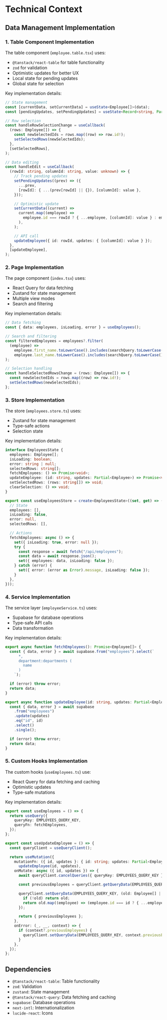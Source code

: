 # Technical Context

## Data Management Implementation

### 1. Table Component Implementation

The table component (`employee.table.tsx`) uses:

- `@tanstack/react-table` for table functionality
- `zod` for validation
- Optimistic updates for better UX
- Local state for pending updates
- Global state for selection

Key implementation details:

```typescript
// State management
const [currentData, setCurrentData] = useState<Employee[]>(data);
const [pendingUpdates, setPendingUpdates] = useState<Record<string, Partial<Employee>>>({});

// Row selection
const handleRowSelectionChange = useCallback(
  (rows: Employee[]) => {
    const newSelectedIds = rows.map((row) => row.id!);
    setSelectedRows(newSelectedIds);
  },
  [setSelectedRows],
);

// Data editing
const handleEdit = useCallback(
  (rowId: string, columnId: string, value: unknown) => {
    // Track pending updates
    setPendingUpdates((prev) => ({
      ...prev,
      [rowId]: { ...(prev[rowId] || {}), [columnId]: value },
    }));

    // Optimistic update
    setCurrentData((current) =>
      current.map((employee) =>
        employee.id === rowId ? { ...employee, [columnId]: value } : employee,
      ),
    );

    // API call
    updateEmployee({ id: rowId, updates: { [columnId]: value } });
  },
  [updateEmployee],
);
```

### 2. Page Implementation

The page component (`index.tsx`) uses:

- React Query for data fetching
- Zustand for state management
- Multiple view modes
- Search and filtering

Key implementation details:

```typescript
// Data fetching
const { data: employees, isLoading, error } = useEmployees();

// Search and filtering
const filteredEmployees = employees?.filter(
  (employee) =>
    employee.first_name.toLowerCase().includes(searchQuery.toLowerCase()) ||
    employee.last_name.toLowerCase().includes(searchQuery.toLowerCase()),
);

// Selection handling
const handleSelectedRowsChange = (rows: Employee[]) => {
  const newSelectedIds = rows.map((row) => row.id!);
  setSelectedRows(newSelectedIds);
};
```

### 3. Store Implementation

The store (`employees.store.ts`) uses:

- Zustand for state management
- Type-safe actions
- Selection state

Key implementation details:

```typescript
interface EmployeesState {
  employees: Employee[];
  isLoading: boolean;
  error: string | null;
  selectedRows: string[];
  fetchEmployees: () => Promise<void>;
  updateEmployee: (id: string, updates: Partial<Employee>) => Promise<void>;
  setSelectedRows: (rows: string[]) => void;
  clearSelection: () => void;
}

export const useEmployeesStore = create<EmployeesState>((set, get) => ({
  // State
  employees: [],
  isLoading: false,
  error: null,
  selectedRows: [],

  // Actions
  fetchEmployees: async () => {
    set({ isLoading: true, error: null });
    try {
      const response = await fetch("/api/employees");
      const data = await response.json();
      set({ employees: data, isLoading: false });
    } catch (error) {
      set({ error: (error as Error).message, isLoading: false });
    }
  },
}));
```

### 4. Service Implementation

The service layer (`employeeService.ts`) uses:

- Supabase for database operations
- Type-safe API calls
- Data transformation

Key implementation details:

```typescript
export async function fetchEmployees(): Promise<Employee[]> {
  const { data, error } = await supabase.from("employees").select(`
      *,
      department:departments (
        name
      )
    `);

  if (error) throw error;
  return data;
}

export async function updateEmployee(id: string, updates: Partial<Employee>): Promise<Employee> {
  const { data, error } = await supabase
    .from("employees")
    .update(updates)
    .eq("id", id)
    .select()
    .single();

  if (error) throw error;
  return data;
}
```

### 5. Custom Hooks Implementation

The custom hooks (`useEmployees.ts`) use:

- React Query for data fetching and caching
- Optimistic updates
- Type-safe mutations

Key implementation details:

```typescript
export const useEmployees = () => {
  return useQuery({
    queryKey: EMPLOYEES_QUERY_KEY,
    queryFn: fetchEmployees,
  });
};

export const useUpdateEmployee = () => {
  const queryClient = useQueryClient();

  return useMutation({
    mutationFn: ({ id, updates }: { id: string; updates: Partial<Employee> }) =>
      updateEmployee(id, updates),
    onMutate: async ({ id, updates }) => {
      await queryClient.cancelQueries({ queryKey: EMPLOYEES_QUERY_KEY });

      const previousEmployees = queryClient.getQueryData(EMPLOYEES_QUERY_KEY);

      queryClient.setQueryData(EMPLOYEES_QUERY_KEY, (old: Employee[] | undefined) => {
        if (!old) return old;
        return old.map((employee) => (employee.id === id ? { ...employee, ...updates } : employee));
      });

      return { previousEmployees };
    },
    onError: (_, __, context) => {
      if (context?.previousEmployees) {
        queryClient.setQueryData(EMPLOYEES_QUERY_KEY, context.previousEmployees);
      }
    },
  });
};
```

## Dependencies

- `@tanstack/react-table`: Table functionality
- `zod`: Validation
- `zustand`: State management
- `@tanstack/react-query`: Data fetching and caching
- `supabase`: Database operations
- `next-intl`: Internationalization
- `lucide-react`: Icons

